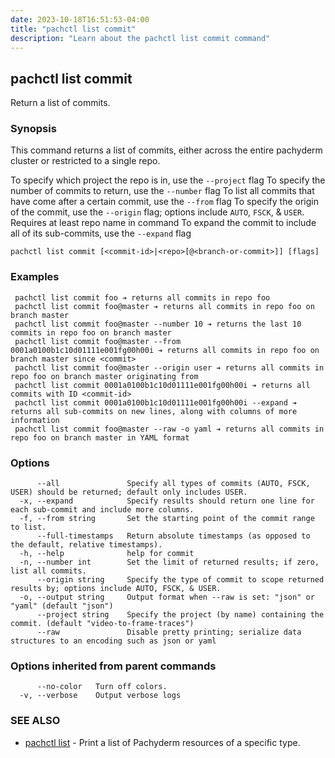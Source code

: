 ```yaml
---
date: 2023-10-18T16:51:53-04:00
title: "pachctl list commit"
description: "Learn about the pachctl list commit command"
---
```


## pachctl list commit

Return a list of commits.

### Synopsis

This command returns a list of commits, either across the entire pachyderm cluster or restricted to a single repo. 

 To specify which project the repo is in, use the `--project` flag 
 To specify the number of commits to return, use the `--number` flag 
 To list all commits that have come after a certain commit, use the `--from` flag 
 To specify the origin of the commit, use the `--origin` flag; options include `AUTO`, `FSCK`, & `USER`. Requires at least repo name in command 
 To expand the commit to include all of its sub-commits, use the `--expand` flag 


```
pachctl list commit [<commit-id>|<repo>[@<branch-or-commit>]] [flags]
```

### Examples

```
 pachctl list commit foo ➔ returns all commits in repo foo 
 pachctl list commit foo@master ➔ returns all commits in repo foo on branch master 
 pachctl list commit foo@master --number 10 ➔ returns the last 10 commits in repo foo on branch master 
 pachctl list commit foo@master --from 0001a0100b1c10d01111e001fg00h00i ➔ returns all commits in repo foo on branch master since <commit> 
 pachctl list commit foo@master --origin user ➔ returns all commits in repo foo on branch master originating from 
 pachctl list commit 0001a0100b1c10d01111e001fg00h00i ➔ returns all commits with ID <commit-id> 
 pachctl list commit 0001a0100b1c10d01111e001fg00h00i --expand ➔ returns all sub-commits on new lines, along with columns of more information 
 pachctl list commit foo@master --raw -o yaml ➔ returns all commits in repo foo on branch master in YAML format 

```

### Options

```
      --all               Specify all types of commits (AUTO, FSCK, USER) should be returned; default only includes USER.
  -x, --expand            Specify results should return one line for each sub-commit and include more columns.
  -f, --from string       Set the starting point of the commit range to list.
      --full-timestamps   Return absolute timestamps (as opposed to the default, relative timestamps).
  -h, --help              help for commit
  -n, --number int        Set the limit of returned results; if zero, list all commits.
      --origin string     Specify the type of commit to scope returned results by; options include AUTO, FSCK, & USER.
  -o, --output string     Output format when --raw is set: "json" or "yaml" (default "json")
      --project string    Specify the project (by name) containing the commit. (default "video-to-frame-traces")
      --raw               Disable pretty printing; serialize data structures to an encoding such as json or yaml
```

### Options inherited from parent commands

```
      --no-color   Turn off colors.
  -v, --verbose    Output verbose logs
```

### SEE ALSO

* [pachctl list](../pachctl_list)	 - Print a list of Pachyderm resources of a specific type.

